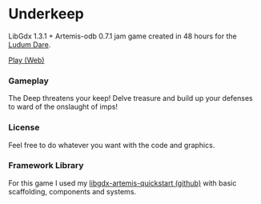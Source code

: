Underkeep
=========
LibGdx 1.3.1 + Artemis-odb 0.7.1 jam game created in 48 hours for the [Ludum Dare](http://www.ludumdare.com/compo/ludum-dare-29/?action=preview&uid=22396).

[Play (Web)](http://www.mostlyoriginal.net/play-underkeep/)

### Gameplay
The Deep threatens your keep! Delve treasure and build up your defenses to ward of the onslaught of imps! 

### License
Feel free to do whatever you want with the code and graphics.

### Framework Library
For this game I used my [libgdx-artemis-quickstart (github)](https://github.com/DaanVanYperen/libgdx-artemis-quickstart) with basic scaffolding, components and systems.

